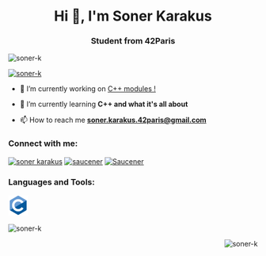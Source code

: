<h1 align="center">Hi 👋, I'm Soner Karakus</h1>
<h3 align="center">Student from 42Paris</h3>

<p align="left"> <img src="https://komarev.com/ghpvc/?username=soner-k&label=Profile%20views&color=0e75b6&style=flat" alt="soner-k" /> </p>

<p align="left"> <a href="https://github.com/ryo-ma/github-profile-trophy"><img src="https://github-profile-trophy.vercel.app/?username=soner-k&theme=dracula" alt="soner-k" /></a> </p>

- 🔭 I’m currently working on [C++ modules !](https://github.com/Soner-K/CPP_Piscine)

- 🌱 I’m currently learning **C++ and what it's all about**

- 📫 How to reach me **soner.karakus.42paris@gmail.com**

<h3 align="left">Connect with me:</h3>
<p align="left">
<a href="https://www.linkedin.com/in/soner-karakus-link" target="blank"><img align="center" src="https://raw.githubusercontent.com/rahuldkjain/github-profile-readme-generator/master/src/images/icons/Social/linked-in-alt.svg" alt="soner karakus" height="30" width="40" /></a>
<a href="https://www.leetcode.com/saucener" target="blank"><img align="center" src="https://raw.githubusercontent.com/rahuldkjain/github-profile-readme-generator/master/src/images/icons/Social/leet-code.svg" alt="saucener" height="30" width="40" /></a>
<a href="https://discordapp.com/users/Saucener/" target="blank"><img align="center" src="https://raw.githubusercontent.com/rahuldkjain/github-profile-readme-generator/master/src/images/icons/Social/discord.svg" alt="Saucener" height="30" width="40" /></a>
</p>

<h3 align="left">Languages and Tools:</h3>
<p align="left"> <a href="https://www.cprogramming.com/" rel="noreferrer"> <img src="https://raw.githubusercontent.com/devicons/devicon/master/icons/c/c-original.svg" alt="c" width="40" height="40"/> </a> </p>

<p><img align="center" src="https://github-readme-stats.vercel.app/api/top-langs?username=soner-k&show_icons=true&locale=en&layout=compact&theme=dracula" alt="soner-k" /></p>

<p>&nbsp;<img align="right" src="https://github-readme-stats.vercel.app/api?username=soner-k&show_icons=true&locale=en&theme=dracula" alt="soner-k" /></p>


